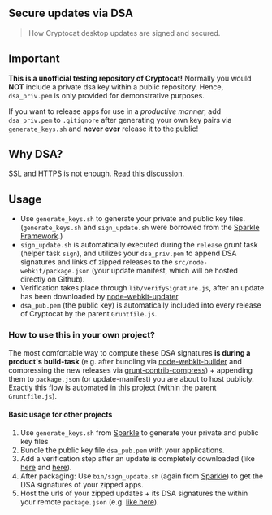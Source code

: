 ## Secure updates via DSA

> How Cryptocat desktop updates are signed and secured.

## Important
**This is a unofficial testing repository of Cryptocat!** Normally you would **NOT** include a private dsa key within a public repository. Hence, `dsa_priv.pem` is only provided for demonstrative purposes. 

If you want to release apps for use in a *productive manner*, add `dsa_priv.pem` to `.gitignore` after generating your own key pairs via `generate_keys.sh` and **never ever** release it to the public!

## Why DSA?
SSL and HTTPS is not enough. [Read this discussion](https://github.com/edjafarov/node-webkit-updater/issues/56).

## Usage
* Use `generate_keys.sh` to generate your private and public key files. (`generate_keys.sh` and `sign_update.sh` were borrowed from the [Sparkle Framework](https://github.com/sparkle-project/Sparkle/wiki/publishing-an-update).)
* `sign_update.sh` is automatically executed during the `release` grunt task (helper task `sign`), and utilizes your `dsa_priv.pem` to append DSA signatures and links of zipped releases to the `src/node-webkit/package.json` (your update manifest, which will be hosted directly on Github).
* Verification takes place through `lib/verifySignature.js`, after an update has been downloaded by [node-webkit-updater](https://github.com/edjafarov/node-webkit-updater). 
* `dsa_pub.pem` (the public key) is automatically included into every release of Cryptocat by the parent `Gruntfile.js`.

### How to use this in your own project?
The most comfortable way to compute these DSA signatures **is during a product's build-task** (e.g. after bundling via [node-webkit-builder](https://github.com/mllrsohn/node-webkit-builder) and compressing the new releases via [grunt-contrib-compress](https://github.com/gruntjs/grunt-contrib-compress)) + appending them to `package.json` (or update-manifest) you are about to host publicly. Exactly this flow is automated in this project (within the parent `Gruntfile.js`).

#### Basic usage for other projects
1. Use `generate_keys.sh` from [Sparkle](https://github.com/sparkle-project/Sparkle/wiki/publishing-an-update) to generate your private and public key files
2. Bundle the public key file `dsa_pub.pem` with your applications. 
3. Add a verification step after an update is completely downloaded (like [here](https://github.com/majodev/cryptocat/blob/master/src/node-webkit/lib/updater.js#L147) and [here](https://github.com/majodev/cryptocat/blob/master/src/node-webkit/lib/verifySignature.js)).
4. After packaging: Use `bin/sign_update.sh` (again from [Sparkle](https://github.com/sparkle-project/Sparkle/wiki/publishing-an-update)) to get the DSA signatures of your zipped apps.
5. Host the urls of your zipped updates + its DSA signatures the within your remote `package.json` (e.g. [like here](https://github.com/majodev/cryptocat/blob/master/src/node-webkit/package.json#L35)).


